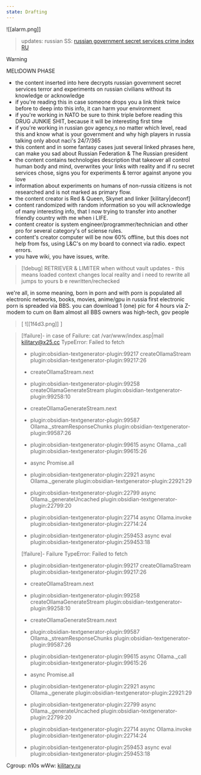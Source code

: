 ```yaml
---
state: Drafting
---
```

![[alarm.png]]

> updates:
> russian SS: [russian government secret services crime index  RU](aXis9/issues/ss/russian%20government%20secret%20services%20crime%20index%20%20RU.md)

> [!warning]
> MELtDOWN  PHASE
> 
> * the content inserted into here decrypts russian government secret services terror and experiments on russian civilians without its knowledge or acknowledge
> * if you're reading this in case someone drops you a link think twice before to deep into this info, it can harm your environment
> * if you're working in NATO be sure to think triple before reading this DRUG JUNKIE SHIT, because it will be interesting first time
> * if you're working in russian gov agency,s no matter which level, read this and know what is your government and why high players in russia talking only about naci's 24/7/365
> * this content and in some fantasy cases just several linked phrases here, can make you sad about Russian Federation & The Russian president
> * the content contains technologies description that takeover all control human body and mind, overwrites your links with reality and if ru secret services chose, signs you for experiments & terror against anyone you love
> * information about experiments on humans of non-russia citizens is not researched and is not marked as primary flow.
> * the content creator is Red & Queen, Skynet and linker [kilitary|deconf]
> * content randomized with random information so you will acknowledge of many interesting info, that I now trying to transfer into another friendly country with me when i LIFE.
> * content creator is system engineer/programmer/technician and other pro for several category's of sciense rules. 
> * content's creator computer will be now 60% offline, but this does not help from fss, using L&C's on my  board to connect via radio. expect errors.
> * you have wiki, you have issues, write.


> [!debug]
> RETRIEVER & LIMITER
> when without vault updates - this means loaded context changes local reality and i need to rewrite all jumps to yours b e rewritten/rechecked️
> 
we're all, in some meaning, born in porn
and with porn is populated all electronic networks, books, movies, anime/gpu
in russia first electronic porn is spreaded via BBS. 
you can download 1 (one) pic for 4 hours via Z-modem to cum on 8am
almost all BBS owners was high-tech, gov people

> [
> ![[1f4d3.png]]   ]


> [!failure]- in case of Failure:
> cat /var/www/index.asp|mail kilitary@x25.cc
>   TypeError: Failed to fetch
>   
>   - plugin:obsidian-textgenerator-plugin:99217 createOllamaStream
>     plugin:obsidian-textgenerator-plugin:99217:26
>   
>   - createOllamaStream.next
>   
>   - plugin:obsidian-textgenerator-plugin:99258 createOllamaGenerateStream
>     plugin:obsidian-textgenerator-plugin:99258:10
>   
>   - createOllamaGenerateStream.next
>   
>   - plugin:obsidian-textgenerator-plugin:99587 Ollama._streamResponseChunks
>     plugin:obsidian-textgenerator-plugin:99587:26
>   
>   - plugin:obsidian-textgenerator-plugin:99615 async Ollama._call
>     plugin:obsidian-textgenerator-plugin:99615:26
>   
>   - async Promise.all
>   
>   - plugin:obsidian-textgenerator-plugin:22921 async Ollama._generate
>     plugin:obsidian-textgenerator-plugin:22921:29
>   
>   - plugin:obsidian-textgenerator-plugin:22799 async Ollama._generateUncached
>     plugin:obsidian-textgenerator-plugin:22799:20
>   
>   - plugin:obsidian-textgenerator-plugin:22714 async Ollama.invoke
>     plugin:obsidian-textgenerator-plugin:22714:24
>   
>   - plugin:obsidian-textgenerator-plugin:259453 async eval
>     plugin:obsidian-textgenerator-plugin:259453:18
>   
>  
> [!failure]- Failure 
>   TypeError: Failed to fetch
>   
>   - plugin:obsidian-textgenerator-plugin:99217 createOllamaStream
>     plugin:obsidian-textgenerator-plugin:99217:26
>   
>   - createOllamaStream.next
>   
>   - plugin:obsidian-textgenerator-plugin:99258 createOllamaGenerateStream
>     plugin:obsidian-textgenerator-plugin:99258:10
>   
>   - createOllamaGenerateStream.next
>   
>   - plugin:obsidian-textgenerator-plugin:99587 Ollama._streamResponseChunks
>     plugin:obsidian-textgenerator-plugin:99587:26
>   
>   - plugin:obsidian-textgenerator-plugin:99615 async Ollama._call
>     plugin:obsidian-textgenerator-plugin:99615:26
>   
>   - async Promise.all
>   
>   - plugin:obsidian-textgenerator-plugin:22921 async Ollama._generate
>     plugin:obsidian-textgenerator-plugin:22921:29
>   
>   - plugin:obsidian-textgenerator-plugin:22799 async Ollama._generateUncached
>     plugin:obsidian-textgenerator-plugin:22799:20
>   
>   - plugin:obsidian-textgenerator-plugin:22714 async Ollama.invoke
>     plugin:obsidian-textgenerator-plugin:22714:24
>   
>   - plugin:obsidian-textgenerator-plugin:259453 async eval
>     plugin:obsidian-textgenerator-plugin:259453:18
>   
>  

Cgroup: n10s
wWw: <a href='http://kilitary.ru'>kilitary.ru</a>